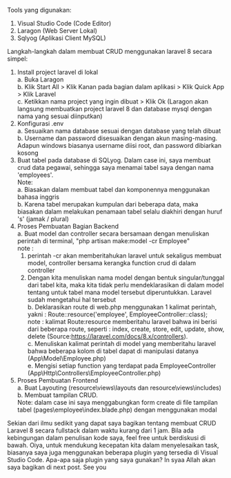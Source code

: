 Tools yang digunakan:
1. Visual Studio Code (Code Editor)
2. Laragon (Web Server Lokal)
3. Sqlyog (Aplikasi Client MySQL)

Langkah-langkah dalam membuat CRUD menggunakan laravel 8 secara simpel:
1. Install project laravel di lokal </br>
   a. Buka Laragon </br>
   b. Klik Start All > Klik Kanan pada bagian dalam aplikasi > Klik Quick App > Klik Laravel </br>
   c. Ketikkan nama project yang ingin dibuat > Klik Ok (Laragon akan langsung membuatkan project laravel 8 dan database mysql dengan nama yang sesuai diinputkan)
2. Konfigurasi .env</br>
   a. Sesuaikan nama database sesuai dengan database yang telah dibuat</br>
   b. Username dan password disesuaikan dengan akun masing-masing. Adapun windows biasanya username diisi root, dan password dibiarkan kosong
3. Buat tabel pada database di SQLyog. Dalam case ini, saya membuat crud data pegawai, sehingga saya menamai tabel saya dengan nama 'employees'. </br>
   Note: </br>
   a. Biasakan dalam membuat tabel dan komponennya menggunakan bahasa inggris</br>
   b. Karena tabel merupakan kumpulan dari beberapa data, maka biasakan dalam melakukan penamaan tabel selalu diakhiri dengan huruf 's' (jamak / plural)
4. Proses Pembuatan Bagian Backend</br>
   a. Buat model dan controller secara bersamaan dengan menuliskan perintah di terminal, "php artisan make:model -cr Employee"</br>
      note : </br>
      1. perintah -cr akan memberitahukan laravel untuk sekaligus membuat model, controller bersama kerangka function crud di dalam controller</br>
      2. Dengan kita menuliskan nama model dengan bentuk singular/tunggal dari tabel kita, maka kita tidak perlu mendeklarasikan di dalam model tentang untuk tabel mana model tersebut diperuntukkan. Laravel sudah mengetahui hal tersebut</br>
   b. Deklarasikan route di web.php menggunakan 1 kalimat perintah, yakni : Route::resource('employee', EmployeeController::class);</br>
      note : kalimat Route:resource memberitahu laravel bahwa ini berisi dari beberapa route, seperti : index, create, store, edit, update, show, delete    (Source:https://laravel.com/docs/8.x/controllers).</br>
   c. Menuliskan kalimat perintah di model yang memberitahu laravel bahwa beberapa kolom di tabel dapat di manipulasi datanya (App\Model\Employee.php)</br>
   e. Mengisi setiap function yang terdapat pada EmployeeController (App\Http\Controllers\EmployeeController.php)
5. Proses Pembuatan Frontend</br>
   a. Buat Layouting (resource\views\layouts dan resource\views\includes)</br>
   b. Membuat tampilan CRUD.</br>
      Note: dalam case ini saya menggabungkan form create di file tampilan tabel (pages\employee\index.blade.php) dengan menggunakan modal
      
Sekian dari ilmu sedikit yang dapat saya bagikan tentang membuat CRUD Laravel 8 secara fullstack dalam waktu kurang dari 1 jam. Bila ada kebingungan dalam penulisan kode saya, feel free untuk berdiskusi di bawah. Oiya, untuk mendukung kecepatan kita dalam menyelesaikan task, biasanya saya juga menggunakan beberapa plugin yang tersedia di Visual Studio Code. Apa-apa saja plugin yang saya gunakan? In syaa Allah akan saya bagikan di next post. See you  


   

